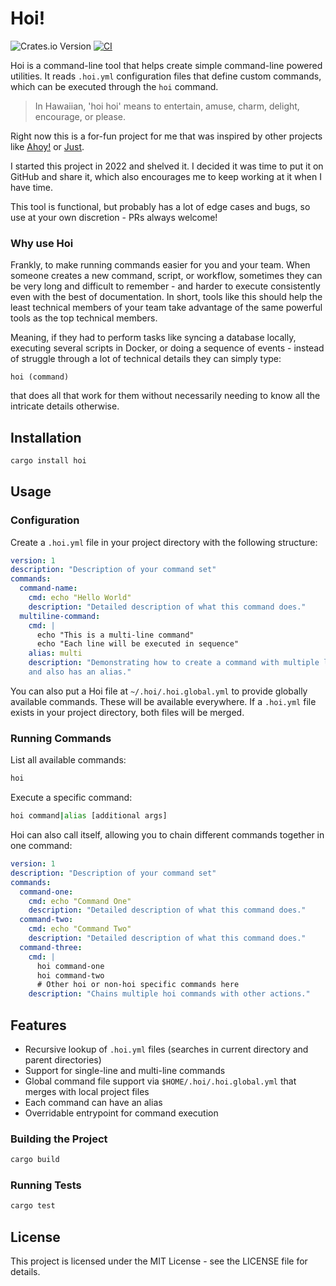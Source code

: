 # Hoi!

![Crates.io Version](https://img.shields.io/crates/v/hoi)
[![CI](https://github.com/kevinquillen/hoi/actions/workflows/ci.yml/badge.svg)](https://github.com/kevinquillen/hoi/actions/workflows/ci.yml)

Hoi is a command-line tool that helps create simple command-line powered
utilities. It reads `.hoi.yml` configuration files that define custom commands,
which can be executed through the `hoi` command.

> In Hawaiian, 'hoi hoi' means to entertain, amuse, charm, delight, encourage, or please.

Right now this is a for-fun project for me that was inspired by other 
projects like [Ahoy!](https://github.com/ahoy-cli/ahoy) or [Just](https://github.com/casey/just).

I started this project in 2022 and shelved it. I decided it was time to put 
it on GitHub and share it, which also encourages me to keep working at it 
when I have time.

This tool is functional, but probably has a lot of edge cases and bugs, so use
at your own discretion - PRs always welcome!

### Why use Hoi

Frankly, to make running commands easier for you and your team. When someone 
creates a new command, script, or workflow, sometimes they can be very long 
and difficult to remember - and harder to execute consistently even with the 
best of documentation. In short, tools like this should help the least 
technical members of your team take advantage of the same powerful tools as 
the top technical members.

Meaning, if they had to perform tasks like syncing a database locally, 
executing several scripts in Docker, or doing a sequence of events - instead 
of struggle through a lot of technical details they can simply type:

`hoi (command)`

that does all that work for them without necessarily needing to know all the 
intricate details otherwise.

## Installation

```bash
cargo install hoi
```

## Usage

### Configuration

Create a `.hoi.yml` file in your project directory with the following structure:

```yaml
version: 1
description: "Description of your command set"
commands:
  command-name:
    cmd: echo "Hello World"
    description: "Detailed description of what this command does."
  multiline-command:
    cmd: |
      echo "This is a multi-line command"
      echo "Each line will be executed in sequence"
    alias: multi
    description: "Demonstrating how to create a command with multiple lines 
    and also has an alias."
```

You can also put a Hoi file at `~/.hoi/.hoi.global.yml` to provide globally 
available commands. These will be available everywhere. If a `.hoi.yml` file 
exists in your project directory, both files will be merged. 

### Running Commands

List all available commands:

```bash
hoi
```

Execute a specific command:

```bash
hoi command|alias [additional args]
```

Hoi can also call itself, allowing you to chain different commands together 
in one command:

```yaml
version: 1
description: "Description of your command set"
commands:
  command-one:
    cmd: echo "Command One"
    description: "Detailed description of what this command does."
  command-two:
    cmd: echo "Command Two"
    description: "Detailed description of what this command does."
  command-three:
    cmd: |
      hoi command-one
      hoi command-two
      # Other hoi or non-hoi specific commands here
    description: "Chains multiple hoi commands with other actions."
```

## Features

- Recursive lookup of `.hoi.yml` files (searches in current directory and parent
  directories)
- Support for single-line and multi-line commands
- Global command file support via `$HOME/.hoi/.hoi.global.yml` that merges with
  local project files
- Each command can have an alias
- Overridable entrypoint for command execution

### Building the Project

```bash
cargo build
```

### Running Tests

```bash
cargo test
```

## License

This project is licensed under the MIT License - see the LICENSE file for
details.
